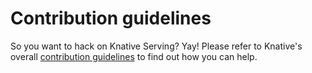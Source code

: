 # Contribution guidelines

So you want to hack on Knative Serving? Yay! Please refer to Knative's overall
[contribution guidelines](https://www.knative.dev/community/contributing/) to
find out how you can help.